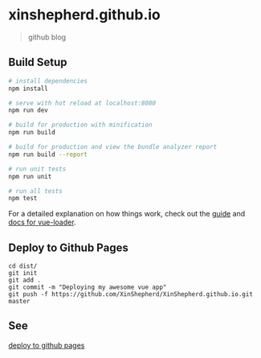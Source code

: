 # xinshepherd.github.io

> github blog

## Build Setup

``` bash
# install dependencies
npm install

# serve with hot reload at localhost:8080
npm run dev

# build for production with minification
npm run build

# build for production and view the bundle analyzer report
npm run build --report

# run unit tests
npm run unit

# run all tests
npm test
```

For a detailed explanation on how things work, check out the [guide](http://vuejs-templates.github.io/webpack/) and [docs for vue-loader](http://vuejs.github.io/vue-loader).

## Deploy to Github Pages

```shell
cd dist/
git init
git add .
git commit -m "Deploying my awesome vue app"
git push -f https://github.com/XinShepherd/XinShepherd.github.io.git master
```

## See
[deploy to github pages](https://dev.to/tiim/how-i-use-vue-js-on-github-pages-45np)

